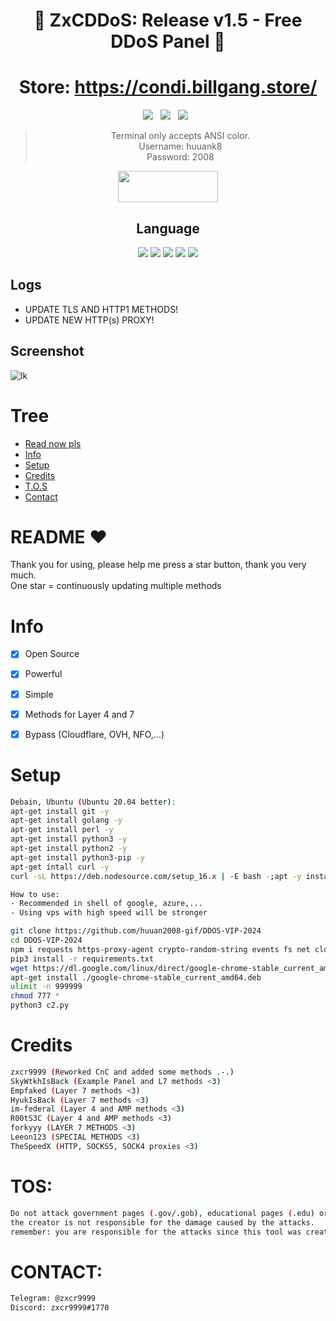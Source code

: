 <div align=center>
 
# 🚀 ZxCDDoS: Release v1.5 - Free DDoS Panel 🚀

# Store: https://condi.billgang.store/

<p>
 <img src="https://img.shields.io/github/stars/hoaan1995/ZxCDDoS?color=%23DF0067&style=for-the-badge"/> &nbsp;
 <img src="https://img.shields.io/github/forks/hoaan1995/ZxCDDoS?color=%239999FF&style=for-the-badge"/> &nbsp;
 <img src="https://img.shields.io/github/license/hoaan1995/ZxCDDoS?color=%23E8E8E8&style=for-the-badge"/> &nbsp;
 
</p>

> Terminal only accepts ANSI color.<br>
> Username: huuank8<br>
> Password: 2008<br>
<p align="center">  <a href="https://t.me/learneverything9"><img width="160" height="50" src="https://i.imgur.com/N7AK7XY.png"></a></p>
 
## Language</br>

 <img src="https://img.shields.io/badge/Python-FFDD00?style=for-the-badge&logo=python&logoColor=blue"/> <img src="https://img.shields.io/badge/JavaScript-323330?style=for-the-badge&logo=javascript&logoColor=F7DF1E"/> <img src="https://img.shields.io/badge/Perl-39457E?style=for-the-badge&logo=perl&logoColor=white"/> <img src="https://img.shields.io/badge/C-00599C?style=for-the-badge&logo=c&logoColor=white"/> <img src="https://img.shields.io/badge/Go-00ADD8?style=for-the-badge&logo=go&logoColor=white"/>
 </div>
 
 ## Logs</br>
 - UPDATE TLS AND HTTP1 METHODS!
 - UPDATE NEW HTTP(s) PROXY!
 
## Screenshot
![lk](https://i.ibb.co/LNkqyPR/bandicam-2022-04-12-22-11-34-101.jpg)

# Tree
* [Read now pls](#README)
* [Info](#Info)
* [Setup](#Setup)
* [Credits](#Credits)
* [T.O.S](#TOS)
* [Contact](#Contact)

# README ♥️
Thank you for using, please help me press a star button, thank you very much.<br>
One star = continuously updating multiple methods

# Info
- [x] Open Source
- [x] Powerful
- [x] Simple
- [x] Methods for Layer 4 and 7
- [x] Bypass (Cloudflare, OVH, NFO,...)  


# Setup
```sh
Debain, Ubuntu (Ubuntu 20.04 better):
apt-get install git -y
apt-get install golang -y
apt-get install perl -y
apt-get install python3 -y
apt-get install python2 -y
apt-get install python3-pip -y
apt-get íntall curl -y
curl -sL https://deb.nodesource.com/setup_16.x | -E bash -;apt -y install nodejs

How to use: 
- Recommended in shell of google, azure,...
- Using vps with high speed will be stronger

git clone https://github.com/huuan2008-gif/DDOS-VIP-2024
cd DDOS-VIP-2024
npm i requests https-proxy-agent crypto-random-string events fs net cloudscraper request hcaptcha-solver randomstring cluster cloudflare-bypasser http http2 crypto tls
pip3 install -r requirements.txt
wget https://dl.google.com/linux/direct/google-chrome-stable_current_amd64.deb
apt-get install ./google-chrome-stable_current_amd64.deb
ulimit -n 999999
chmod 777 *
python3 c2.py
```

# Credits
```sh
zxcr9999 (Reworked CnC and added some methods .-.)
SkyWtkhIsBack (Example Panel and L7 methods <3)
Empfaked (Layer 7 methods <3)
HyukIsBack (Layer 7 methods <3)
im-federal (Layer 4 and AMP methods <3)
R00tS3C (Layer 4 and AMP methods <3)
forkyyy (LAYER 7 METHODS <3)
Leeon123 (SPECIAL METHODS <3)
TheSpeedX (HTTP, SOCKS5, SOCK4 proxies <3)
```

# TOS:
```sh
Do not attack government pages (.gov/.gob), educational pages (.edu) or the United States Department of Defense (.mil), 
the creator is not responsible for the damage caused by the attacks. 
remember: you are responsible for the attacks since this tool was created for educational purposes
```

# CONTACT:
```sh
Telegram: @zxcr9999
Discord: zxcr9999#1770
```
